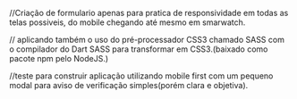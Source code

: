 //Criação de formulario apenas para pratica de responsividade em todas as telas possiveis, do mobile chegando até mesmo em smarwatch.

// aplicando também o uso do pré-processador CSS3 chamado SASS com o compilador do Dart SASS para transformar em CSS3.(baixado como pacote npm pelo NodeJS.)

//teste para construir aplicação utilizando mobile first com um pequeno modal para aviso de verificação simples(porém clara e objetiva).
